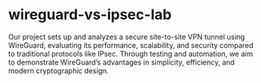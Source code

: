 # wireguard-vs-ipsec-lab
Our project sets up and analyzes a secure site-to-site VPN tunnel using WireGuard, evaluating its performance, scalability, and security compared to traditional protocols like IPsec. Through testing and automation, we aim to demonstrate WireGuard’s advantages in simplicity, efficiency, and modern cryptographic design.
